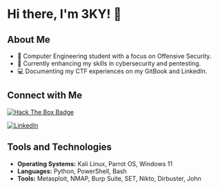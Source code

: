 # Hi there, I'm 3KY! 👋

## About Me

- 🌱 Computer Engineering student with a focus on Offensive Security.
- 🔭 Currently enhancing my skills in cybersecurity and pentesting.
- 💻 Documenting my CTF experiences on my GitBook and LinkedIn.

## Connect with Me
[![Hack The Box Badge](https://www.hackthebox.eu/badge/image/1199698)](https://www.hackthebox.eu/home/users/profile/1199698)

[![LinkedIn](https://img.shields.io/badge/LinkedIn-dcollaoa-blue)](https://www.linkedin.com/in/dcollaoa)



## Tools and Technologies
- **Operating Systems:** Kali Linux, Parrot OS, Windows 11
- **Languages:** Python, PowerShell, Bash
- **Tools:** Metasploit, NMAP, Burp Suite, SET, Nikto, Dirbuster, John
